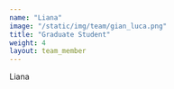 ```yaml
---
name: "Liana"
image: "/static/img/team/gian_luca.png"
title: "Graduate Student"
weight: 4
layout: team_member
---
```

Liana
